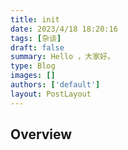 ```yaml
---
title: init
date: 2023/4/18 18:20:16
tags: [杂谈]
draft: false
summary: Hello ，大家好。
type: Blog
images: []
authors: ['default']
layout: PostLayout
---
```


## Overview
